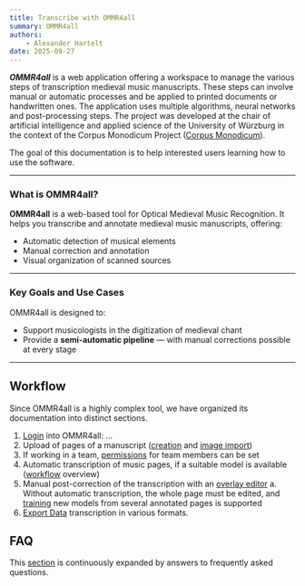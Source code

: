 ```yaml
---
title: Transcribe with OMMR4all
summary: OMMR4all
authors:
    - Alexander Hartelt
date: 2025-09-27
---
```


***OMMR4all*** is a web application offering a workspace to manage the various steps of transcription medieval music manuscripts. These steps can involve manual or automatic processes and be applied to printed documents or handwritten ones. The application uses multiple algorithms, neural networks and post-processing steps. The project was developed at the chair of artificial intelligence and applied science of the University of Würzburg in the context of the Corpus Monodicum Project ([Corpus Monodicum](https://corpus-monodicum.de/)).

The goal of this documentation is to help interested users learning how to use the software.

---

### What is OMMR4all?

**OMMR4all** is a web-based tool for Optical Medieval Music Recognition. It helps you transcribe and annotate medieval music manuscripts, offering:

- Automatic detection of musical elements
- Manual correction and annotation
- Visual organization of scanned sources

---

### Key Goals and Use Cases

OMMR4all is designed to:

- Support musicologists in the digitization of medieval chant
- Provide a **semi-automatic pipeline** — with manual corrections possible at every stage

---


## Workflow ##
Since OMMR4all is a highly complex tool, we have organized its documentation into distinct sections.

1. [Login](../getting_started/login.md) into OMMR4all: …
2. Upload of pages of a manuscript ([creation](../getting_started/manuscript_creation.md) and [image import](../getting_started/importing_images.md))
3. If working in a team, [permissions](../getting_started/permissions.md) for team members can be set
4. Automatic transcription of music pages, if a suitable model is available ([workflow](../workflow/workflow.md) overview)
5. Manual post-correction of the transcription with an [overlay editor](../workflow/editor.md)
    a. Without automatic transcription, the whole page must be edited, and [training](../training.md) new models from several annotated pages is supported
6. [Export Data](../output/output.md) transcription in various formats.


## FAQ ##

This [section](faq.md) is continuously expanded by answers to frequently asked questions.
